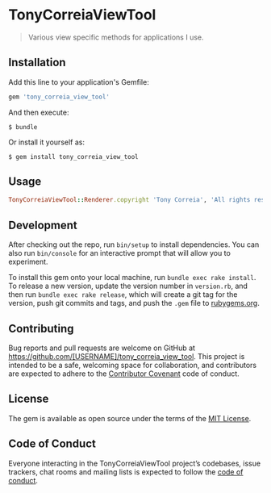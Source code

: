 # TonyCorreiaViewTool

> Various view specific methods for applications I use.

## Installation

Add this line to your application's Gemfile:

```ruby
gem 'tony_correia_view_tool'
```

And then execute:

    $ bundle

Or install it yourself as:

    $ gem install tony_correia_view_tool

## Usage

```ruby
TonyCorreiaViewTool::Renderer.copyright 'Tony Correia', 'All rights reserved'
```

## Development

After checking out the repo, run `bin/setup` to install dependencies. You can also run `bin/console` for an interactive prompt that will allow you to experiment.

To install this gem onto your local machine, run `bundle exec rake install`. To release a new version, update the version number in `version.rb`, and then run `bundle exec rake release`, which will create a git tag for the version, push git commits and tags, and push the `.gem` file to [rubygems.org](https://rubygems.org).

## Contributing

Bug reports and pull requests are welcome on GitHub at https://github.com/[USERNAME]/tony_correia_view_tool. This project is intended to be a safe, welcoming space for collaboration, and contributors are expected to adhere to the [Contributor Covenant](http://contributor-covenant.org) code of conduct.

## License

The gem is available as open source under the terms of the [MIT License](https://opensource.org/licenses/MIT).

## Code of Conduct

Everyone interacting in the TonyCorreiaViewTool project’s codebases, issue trackers, chat rooms and mailing lists is expected to follow the [code of conduct](https://github.com/[USERNAME]/tony_correia_view_tool/blob/master/CODE_OF_CONDUCT.md).
